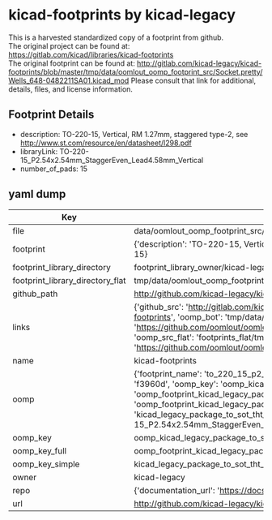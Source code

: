 # kicad-footprints by kicad-legacy  
This is a harvested standardized copy of a footprint from github.  
The original project can be found at:  
https://gitlab.com/kicad/libraries/kicad-footprints  
The original footprint can be found at:
http://gitlab.com/kicad-legacy/kicad-footprints/blob/master/tmp/data/oomlout_oomp_footprint_src/Socket.pretty/Wells_648-0482211SA01.kicad_mod
Please consult that link for additional, details, files, and license information.  
## Footprint Details
* description: TO-220-15, Vertical, RM 1.27mm, staggered type-2, see http://www.st.com/resource/en/datasheet/l298.pdf  
* libraryLink: TO-220-15_P2.54x2.54mm_StaggerEven_Lead4.58mm_Vertical  
* number_of_pads: 15  
## yaml dump  
| Key | Value |  
| --- | --- |  
| file | data/oomlout_oomp_footprint_src/kicad-footprints/Package_TO_SOT_THT.pretty/TO-220-15_P2.54x2.54mm_StaggerEven_Lead4.58mm_Vertical.kicad_mod |  
| footprint | {'description': 'TO-220-15, Vertical, RM 1.27mm, staggered type-2, see http://www.st.com/resource/en/datasheet/l298.pdf', 'libraryLink': 'TO-220-15_P2.54x2.54mm_StaggerEven_Lead4.58mm_Vertical', 'number_of_pads': 15} |  
| footprint_library_directory | footprint_library_owner/kicad-legacy_kicad-footprints |  
| footprint_library_directory_flat | tmp/data/oomlout_oomp_footprint_src/footprints_flat/kicad_legacy_package_to_sot_tht_to_220_15_p2_54x2_54mm_staggereven_lead4_58mm_vertical/working |  
| github_path | http://github.com/kicad-legacy/kicad-footprints/blob/master/tmp/data/oomlout_oomp_footprint_src/Package_TO_SOT_THT.pretty/TO-220-15_P2.54x2.54mm_StaggerEven_Lead4.58mm_Vertical.kicad_mod |  
| links | {'github_src': 'http://gitlab.com/kicad-legacy/kicad-footprints/blob/master/tmp/data/oomlout_oomp_footprint_src/Socket.pretty/Wells_648-0482211SA01.kicad_mod', 'github_src_repo': 'https://gitlab.com/kicad/libraries/kicad-footprints', 'oomp_bot': 'tmp/data/oomlout_oomp_footprint_src/footprints/kicad_legacy_package_to_sot_tht_to_220_15_p2_54x2_54mm_staggereven_lead4_58mm_vertical/working', 'oomp_bot_github': 'https://github.com/oomlout/oomlout_oomp_footprint_bot/tree/main/tmp/data/oomlout_oomp_footprint_src/footprints/kicad_legacy_package_to_sot_tht_to_220_15_p2_54x2_54mm_staggereven_lead4_58mm_vertical/working', 'oomp_src_flat': 'footprints_flat/tmp/data/oomlout_oomp_footprint_src/footprints_flat/kicad_legacy_package_to_sot_tht_to_220_15_p2_54x2_54mm_staggereven_lead4_58mm_vertical/working', 'oomp_src_flat_github': 'https://github.com/oomlout/oomlout_oomp_footprint_src/tree/main/tmp/data/oomlout_oomp_footprint_src/footprints_flat/kicad_legacy_package_to_sot_tht_to_220_15_p2_54x2_54mm_staggereven_lead4_58mm_vertical/working'} |  
| name | kicad-footprints |  
| oomp | {'footprint_name': 'to_220_15_p2_54x2_54mm_staggereven_lead4_58mm_vertical', 'library_name': 'package_to_sot_tht', 'md5': 'f3960de6bce9e34ea755f1e8b32022c8', 'md5_10': 'f3960de6bc', 'md5_5': 'f3960', 'md5_6': 'f3960d', 'oomp_key': 'oomp_kicad_legacy_package_to_sot_tht_to_220_15_p2_54x2_54mm_staggereven_lead4_58mm_vertical', 'oomp_key_extra': 'oomp_footprint_kicad_legacy_package_to_sot_tht_to_220_15_p2_54x2_54mm_staggereven_lead4_58mm_vertical', 'oomp_key_full': 'oomp_footprint_kicad_legacy_package_to_sot_tht_to_220_15_p2_54x2_54mm_staggereven_lead4_58mm_vertical_f3960d', 'oomp_key_simple': 'kicad_legacy_package_to_sot_tht_to_220_15_p2_54x2_54mm_staggereven_lead4_58mm_vertical', 'original_filename': 'data/oomlout_oomp_footprint_src/kicad-footprints/Package_TO_SOT_THT.pretty/TO-220-15_P2.54x2.54mm_StaggerEven_Lead4.58mm_Vertical.kicad_mod', 'owner_name': 'kicad_legacy'} |  
| oomp_key | oomp_kicad_legacy_package_to_sot_tht_to_220_15_p2_54x2_54mm_staggereven_lead4_58mm_vertical |  
| oomp_key_full | oomp_footprint_kicad_legacy_package_to_sot_tht_to_220_15_p2_54x2_54mm_staggereven_lead4_58mm_vertical |  
| oomp_key_simple | kicad_legacy_package_to_sot_tht_to_220_15_p2_54x2_54mm_staggereven_lead4_58mm_vertical |  
| owner | kicad-legacy |  
| repo | {'documentation_url': 'https://docs.github.com/rest/repos/repos#get-a-repository', 'message': 'Not Found'} |  
| url | http://github.com/kicad-legacy/kicad-footprints |  

